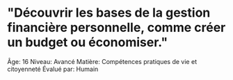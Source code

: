# "Découvrir les bases de la gestion financière personnelle, comme créer un budget ou économiser."

Âge: 16
Niveau: Avancé
Matière: Compétences pratiques de vie et citoyenneté
Évalué par: Humain